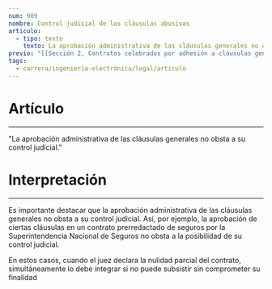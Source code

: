 ```yaml
---
num: 989
nombre: Control judicial de las cláusulas abusivas
articulo:
  - tipo: texto
    texto: La aprobación administrativa de las cláusulas generales no obsta a su control judicial.
previo: "[[Sección 2, Contratos celebrados por adhesión a cláusulas generales predispuestas|Sección 2, Contratos celebrados por adhesión a cláusulas generales predispuestas]]"
tags:
  - carrera/ingeniería-electrónica/legal/articulo
---
```

# Artículo
---
"La aprobación administrativa de las cláusulas generales no obsta a su control judicial."

# Interpretación
---
Es importante destacar que la aprobación administrativa de las cláusulas generales no obsta a su control judicial. Así, por ejemplo, la aprobación de ciertas cláusulas en un contrato prerredactado de seguros por la Superintendencia Nacional de Seguros no obsta a la posibilidad de su control judicial. 

En estos casos, cuando el juez declara la nulidad parcial del contrato, simultáneamente lo debe integrar si no puede subsistir sin comprometer su finalidad